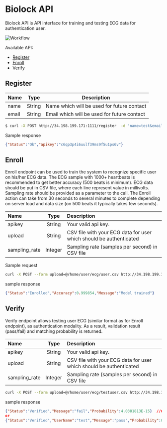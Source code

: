 # Biolock API

Biolock API is API interface for training and testing ECG data for authentication user.

![Workflow](img/WorkFlow.png)


Available API:

* [Register](#register)
* [Enroll](#enroll)
* [Verify](#verify)
    


## Register

| Name          | Type          | Description  |
| ------------- |:-------------:| -----|
| name          | String        | Name which will be used for future contact |
| email         | String        | Email which will be used for future contact |



```sh
$ curl -X POST http://34.198.199.171:1111/register  -d 'name=test&email=test@test.com'
```
  Sample response
```json
{"Status":"Ok","apikey":"c6qp3p4i6uulf39ms9f5u1ps6v"}
```

## Enroll

Enroll endpoint can be used to train the system to recognize specific user on his/her ECG data. The ECG sample with 1000+ heartbeats is recommended to get better accuracy (500 beats is minimum). ECG data should be put in CSV file, where each line represent value in millivolts. Sampling rate should be provided as a parameter to the call. The Enroll action can take from 30 seconds to several minutes to complete depending on server load and data size (on 500 beats it typically takes few seconds).


| Name | Type          | Description  |
| :-------------|:-------------:|:-----|
| apikey| String        | Your valid api key. |
| upload        | String        | CSV file with your ECG data for user which should be authenticated |
| sampling_rate        | Integer        | Sampling rate (samples per second) in CSV file |

Sample request

```sh
curl -X POST --form upload=@/home/user/ecg/user.csv http://34.198.199.171:1111/enroll?apikey=c6qp3p4i6uulf39ms9f5u1ps6v&sampling_rate=512
```
sample response

```json
{"Status":"Enrolled","Accuracy":0.999854,"Message":"Model trained"}
```

## Verify 

Verify endpoint allows testing user ECG (similar format as for Enroll endpoint), as authentication modality. As a result, validation result (pass/fail) and matching probability is returned.


| Name | Type          | Description  |
| :-------------|:-------------:|:-----|
| apikey| String        | Your valid api key. |
| upload        | String        | CSV file with your ECG data for user which should be authenticated |
| sampling_rate        | Integer        | Sampling rate (samples per second) in CSV file |

```sh
curl -X POST --form upload=@/home/user/ecg/testuser.csv http://34.198.199.171:1111/verify?apikey=c6qp3p4i6uulf39ms9f5u1ps6v&sampling_rate=512
```
sample response

```json
{"Status":"Verified","Message":"fail","Probability":4.0381813E-15}  //user didn`t match
or
{"Status":"Verified","UserName":"test","Message":"pass","Probability":0.989748}  //user match
```